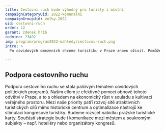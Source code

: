 ```yaml
---
title: Cestovní ruch bude výhodný pro turisty i místní
campaignCategoryUid: 2022-komunalni
campaignGroupUid: volby-2022
uid: cestovni-ruch
order: 12
garant: zdenek.hrib
redmine: 23492
img: program/program2022-nahledy/cestovni-ruch.png
intro: >
  Po covidových omezeních chceme turistiku v Praze znovu oživit. Pomůže to opět nastartovat ekonomický růst, ze kterého budeme těžit i my místní. Chceme ale podpořit turisticky přitažlivá místa i mimo historické centrum, tak aby se turistika rozprostřela i do dalších částí Prahy.

---
```


## Podpora cestovního ruchu
Podpora cestovního ruchu se stala palčivým tématem covidových politických programů. Naším cílem je efektivně pomoci obnově tohoto odvětví v Praze, a to s ohledem na ekonomický růst v souladu s kultivací veřejného prostoru. Mezi naše priority patří rozvoj sítě atraktivních turistických cílů mimo historické centrum a optimalizace nástrojů ke stimulaci kongresové turistiky. Budeme rozvíjet nabídku pražské turistické karty. Součástí strategie bude i komunikace mezi městem a soukromými subjekty – např. hoteliéry nebo organizátory kongresů.